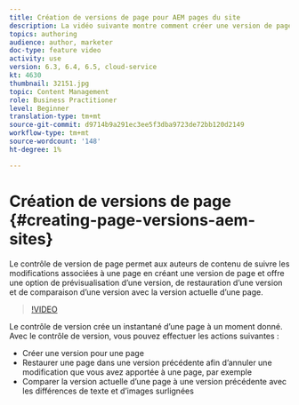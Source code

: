 ```yaml
---
title: Création de versions de page pour AEM pages du site
description: La vidéo suivante montre comment créer une version de page, une prévisualisation, restaurer une version de page et comparer la version de page actuelle à une version de page enregistrée.
topics: authoring
audience: author, marketer
doc-type: feature video
activity: use
version: 6.3, 6.4, 6.5, cloud-service
kt: 4630
thumbnail: 32151.jpg
topic: Content Management
role: Business Practitioner
level: Beginner
translation-type: tm+mt
source-git-commit: d9714b9a291ec3ee5f3dba9723de72bb120d2149
workflow-type: tm+mt
source-wordcount: '148'
ht-degree: 1%

---
```



# Création de versions de page {#creating-page-versions-aem-sites}

Le contrôle de version de page permet aux auteurs de contenu de suivre les modifications associées à une page en créant une version de page et offre une option de prévisualisation d’une version, de restauration d’une version et de comparaison d’une version avec la version actuelle d’une page.

>[!VIDEO](https://video.tv.adobe.com/v/32151?quality=9&learn=on)

Le contrôle de version crée un instantané d’une page à un moment donné. Avec le contrôle de version, vous pouvez effectuer les actions suivantes :
* Créer une version pour une page
* Restaurer une page dans une version précédente afin d’annuler une modification que vous avez apportée à une page, par exemple
* Comparer la version actuelle d’une page à une version précédente avec les différences de texte et d’images surlignées
